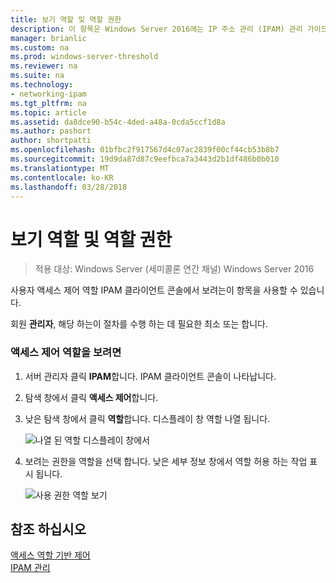 ```yaml
---
title: 보기 역할 및 역할 권한
description: 이 항목은 Windows Server 2016에는 IP 주소 관리 (IPAM) 관리 가이드의 일부입니다.
manager: brianlic
ms.custom: na
ms.prod: windows-server-threshold
ms.reviewer: na
ms.suite: na
ms.technology:
- networking-ipam
ms.tgt_pltfrm: na
ms.topic: article
ms.assetid: da8dce90-b54c-4ded-a48a-0cda5ccf1d8a
ms.author: pashort
author: shortpatti
ms.openlocfilehash: 01bfbc2f917567d4c07ac2839f00cf44cb53b8b7
ms.sourcegitcommit: 19d9da87d87c9eefbca7a3443d2b1df486b0b010
ms.translationtype: MT
ms.contentlocale: ko-KR
ms.lasthandoff: 03/28/2018
---
```

# <a name="view-roles-and-role-permissions"></a>보기 역할 및 역할 권한

>적용 대상: Windows Server (세미콜론 연간 채널) Windows Server 2016

사용자 액세스 제어 역할 IPAM 클라이언트 콘솔에서 보려는이 항목을 사용할 수 있습니다.  
  
회원 **관리자**, 해당 하는이 절차를 수행 하는 데 필요한 최소 또는 합니다.  
  
### <a name="to-view-access-control-roles"></a>액세스 제어 역할을 보려면  
  
1.  서버 관리자 클릭 **IPAM**합니다. IPAM 클라이언트 콘솔이 나타납니다.  
  
2.  탐색 창에서 클릭 **액세스 제어**합니다.  
  
3.  낮은 탐색 창에서 클릭 **역할**합니다. 디스플레이 창 역할 나열 됩니다.  
  
    ![나열 된 역할 디스플레이 창에서](../../media/View-Roles-and-Role-Permissions/ipam_ViewRoles_01.jpg)  
  
4.  보려는 권한을 역할을 선택 합니다. 낮은 세부 정보 창에서 역할 허용 하는 작업 표시 됩니다.  
  
    ![사용 권한 역할 보기](../../media/View-Roles-and-Role-Permissions/ipam_ViewRoles_02.jpg)  
  
## <a name="see-also"></a>참조 하십시오  
[액세스 역할 기반 제어](Role-based-Access-Control.md)  
[IPAM 관리](Manage-IPAM.md)  
  


